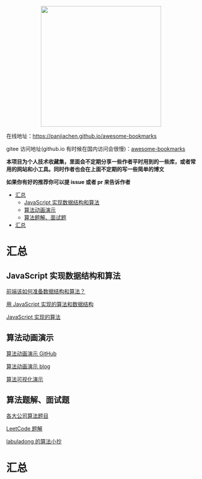 <p align="center">
  <img width="320" src="https://wpimg.wallstcn.com/9e77e0ae-3018-45a2-bf9f-1a4c88dd300a.svg">
</p>

在线地址：https://panjiachen.github.io/awesome-bookmarks

<!-- 个人 Blog 文章地址：https://panjiachen.github.io/awesome-bookmarks/blog/js.html -->

gitee 访问地址(github.io 有时候在国内访问会很慢)：[awesome-bookmarks](https://panjiachen.gitee.io/awesome-bookmarks/)

**本项目为个人技术收藏集，里面会不定期分享一些作者平时用到的一些库，或者常用的网站和小工具。同时作者也会在上面不定期的写一些简单的博文**

**如果你有好的推荐你可以提 issue 或者 pr 来告诉作者**

- [汇总](#%E6%B1%87%E6%80%BB)
  - [JavaScript 实现数据结构和算法](#javascript-%E5%AE%9E%E7%8E%B0%E6%95%B0%E6%8D%AE%E7%BB%93%E6%9E%84%E5%92%8C%E7%AE%97%E6%B3%95)
  - [算法动画演示](#%E7%AE%97%E6%B3%95%E5%8A%A8%E7%94%BB%E6%BC%94%E7%A4%BA)
  - [算法题解、面试题](#%E7%AE%97%E6%B3%95%E9%A2%98%E8%A7%A3%E9%9D%A2%E8%AF%95%E9%A2%98)
- [汇总](#%E6%B1%87%E6%80%BB-1)

# 汇总

## JavaScript 实现数据结构和算法

[前端该如何准备数据结构和算法？](https://juejin.im/post/6844903919722692621#heading-50)

[用 JavaScript 实现的算法和数据结构](http://www.conardli.top/docs/)

[JavaScript 实现的算法](https://github.com/trekhleb/javascript-algorithms/)

## 算法动画演示

[算法动画演示 GitHub](https://github.com/MisterBooo/LeetCodeAnimation/)

[算法动画演示 blog](https://www.cxyxiaowu.com/)

[算法可视化演示](https://github.com/algorithm-visualizer/algorithm-visualizer/)

## 算法题解、面试题

[各大公司算法题目](https://github.com/afatcoder/LeetcodeTop)

[LeetCode 题解](https://github.com/azl397985856/leetcode)

[labuladong 的算法小抄](https://github.com/labuladong/fucking-algorithm)

# 汇总
